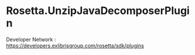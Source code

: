 # Rosetta.UnzipJavaDecomposerPlugin

Developer Network : https://developers.exlibrisgroup.com/rosetta/sdk/plugins